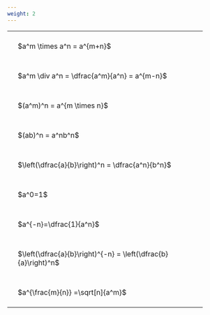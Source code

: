 ```yaml
---
weight: 2
---
```


<style type="text/css">
#T_5eb22 th.col_heading {
  text-align: left;
  font-size: 1em;
}
#T_5eb22 td {
  text-align: left;
  font-size: 1em;
  padding: 1.5em;
}
#T_5eb22_row0_col0, #T_5eb22_row1_col0, #T_5eb22_row2_col0, #T_5eb22_row3_col0, #T_5eb22_row4_col0, #T_5eb22_row5_col0, #T_5eb22_row6_col0, #T_5eb22_row7_col0, #T_5eb22_row8_col0 {
  width: 400px;
  white-space: pre-wrap;
}
</style>
<table id="T_5eb22">
  <thead>
  </thead>
  <tbody>
    <tr>
      <td id="T_5eb22_row0_col0" class="data row0 col0" >$a^m \times a^n = a^{m+n}$</td>
    </tr>
    <tr>
      <td id="T_5eb22_row1_col0" class="data row1 col0" >$a^m \div a^n = \dfrac{a^m}{a^n} = a^{m-n}$</td>
    </tr>
    <tr>
      <td id="T_5eb22_row2_col0" class="data row2 col0" >$(a^m)^n = a^{m \times n}$</td>
    </tr>
    <tr>
      <td id="T_5eb22_row3_col0" class="data row3 col0" >$(ab)^n = a^nb^n$</td>
    </tr>
    <tr>
      <td id="T_5eb22_row4_col0" class="data row4 col0" >$\left(\dfrac{a}{b}\right)^n = \dfrac{a^n}{b^n}$</td>
    </tr>
    <tr>
      <td id="T_5eb22_row5_col0" class="data row5 col0" >$a^0=1$</td>
    </tr>
    <tr>
      <td id="T_5eb22_row6_col0" class="data row6 col0" >$a^{-n}=\dfrac{1}{a^n}$</td>
    </tr>
    <tr>
      <td id="T_5eb22_row7_col0" class="data row7 col0" >$\left(\dfrac{a}{b}\right)^{-n} = \left(\dfrac{b}{a}\right)^n$</td>
    </tr>
    <tr>
      <td id="T_5eb22_row8_col0" class="data row8 col0" >$a^{\frac{m}{n}} =\sqrt[n]{a^m}$</td>
    </tr>
  </tbody>
</table>
